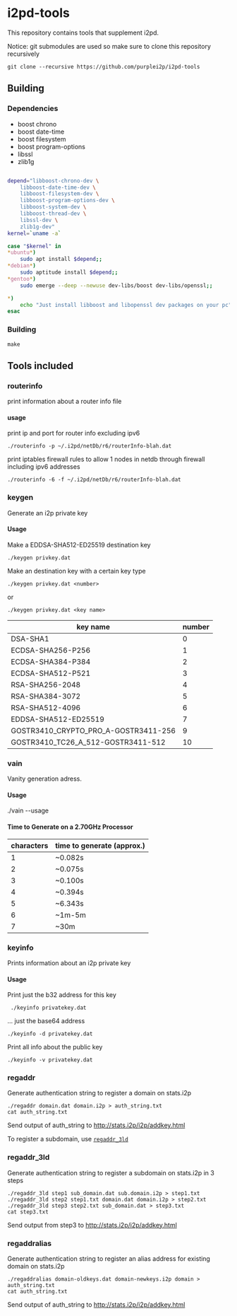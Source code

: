 # i2pd-tools

This repository contains tools that supplement i2pd.

Notice: git submodules are used so make sure to clone this repository recursively

    git clone --recursive https://github.com/purplei2p/i2pd-tools

## Building

### Dependencies

* boost chrono
* boost date-time
* boost filesystem
* boost program-options
* libssl
* zlib1g

```bash

depend="libboost-chrono-dev \
    libboost-date-time-dev \
    libboost-filesystem-dev \
    libboost-program-options-dev \
    libboost-system-dev \
    libboost-thread-dev \
    libssl-dev \
    zlib1g-dev"
kernel=`uname -a`

case "$kernel" in
*ubuntu*)
	sudo apt install $depend;;
*debian*)
	sudo aptitude install $depend;;
*gentoo*)
	sudo emerge --deep --newuse dev-libs/boost dev-libs/openssl;;

*)
	echo "Just install libboost and libopenssl dev packages on your pc";;
esac
```

### Building

    make

## Tools included

### routerinfo

print information about a router info file

#### usage


print ip and port for router info excluding ipv6

    ./routerinfo -p ~/.i2pd/netDb/r6/routerInfo-blah.dat

print iptables firewall rules to allow 1 nodes in netdb through firewall including ipv6 addresses

    ./routerinfo -6 -f ~/.i2pd/netDb/r6/routerInfo-blah.dat

### keygen

Generate an i2p private key

#### Usage

Make a EDDSA-SHA512-ED25519 destination key

    ./keygen privkey.dat

Make an destination key with a certain key type

    ./keygen privkey.dat <number>

or

    ./keygen privkey.dat <key name>


| key name                             | number |
| ------------------------------------ | ------ |
| DSA-SHA1                             | 0      |
| ECDSA-SHA256-P256                    | 1      |
| ECDSA-SHA384-P384                    | 2      |
| ECDSA-SHA512-P521                    | 3      |
| RSA-SHA256-2048                      | 4      |
| RSA-SHA384-3072                      | 5      |
| RSA-SHA512-4096                      | 6      |
| EDDSA-SHA512-ED25519                 | 7      |
| GOSTR3410_CRYPTO_PRO_A-GOSTR3411-256 | 9      |
| GOSTR3410_TC26_A_512-GOSTR3411-512   | 10     |

### vain

Vanity generation adress.

#### Usage

./vain --usage

#### Time to Generate on a 2.70GHz Processor
| characters| time to generate (approx.) |
| -------------------- | --------------- |
|         1 	       | ~0.082s	 |
|         2	       | ~0.075s	 |
|         3	       | ~0.100s	 |
|         4	       | ~0.394s	 |
|         5	       | ~6.343s	 |
|         6	       | ~1m-5m	 	 |
|         7	       | ~30m	 	 |

### keyinfo

Prints information about an i2p private key

#### Usage

Print just the b32 address for this key

     ./keyinfo privatekey.dat

... just the base64 address

    ./keyinfo -d privatekey.dat

Print all info about the public key

    ./keyinfo -v privatekey.dat

### regaddr

Generate authentication string to register a domain on stats.i2p

    ./regaddr domain.dat domain.i2p > auth_string.txt
    cat auth_string.txt

Send output of auth_string to http://stats.i2p/i2p/addkey.html

To register a subdomain, use [`regaddr_3ld`](#regaddr_3ld)

### regaddr_3ld

Generate authentication string to register a subdomain on stats.i2p in 3 steps

    ./regaddr_3ld step1 sub_domain.dat sub.domain.i2p > step1.txt
    ./regaddr_3ld step2 step1.txt domain.dat domain.i2p > step2.txt
    ./regaddr_3ld step3 step2.txt sub_domain.dat > step3.txt
    cat step3.txt

Send output from step3 to http://stats.i2p/i2p/addkey.html

### regaddralias

Generate authentication string to register an alias address for existing domain on stats.i2p

    ./regaddralias domain-oldkeys.dat domain-newkeys.i2p domain > auth_string.txt
    cat auth_string.txt

Send output of auth_string to http://stats.i2p/i2p/addkey.html

